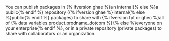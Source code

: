 You can publish packages in {% ifversion ghae %}an internal{% else %}a public{% endif %} repository ({% ifversion ghae %}internal{% else %}public{% endif %} packages) to share with {% ifversion fpt or ghec %}all of {% data variables.product.prodname_dotcom %}{% else %}everyone on your enterprise{% endif %}, or in a private repository (private packages) to share with collaborators or an organization.
